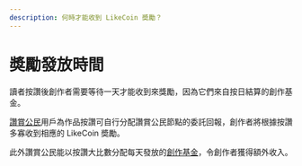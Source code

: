 ```yaml
---
description: 何時才能收到 LikeCoin 奬勵？
---
```


# 奬勵發放時間

讀者按讚後創作者需要等待一天才能收到來獎勵，因為它們來自按日結算的創作基金。

[讚賞公民](../../civic-liker/)用戶為作品按讚可自行分配讚賞公民節點的委託回報，創作者將根據按讚多寡收到相應的 LikeCoin 奬勵。

此外讚賞公民能以按讚大比數分配每天發放的[創作基金](../../civic-liker/creators-fund.md)，令創作者獲得額外收入。
